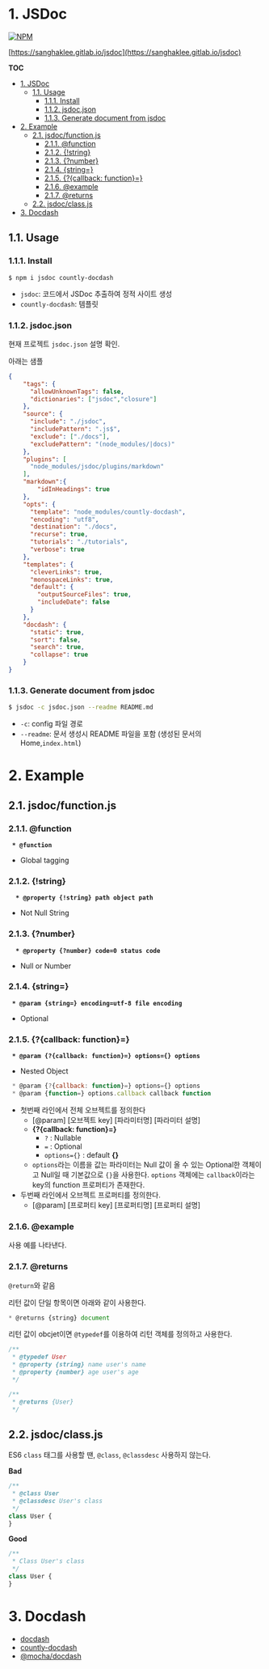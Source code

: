 # 1. JSDoc

[![NPM](https://nodei.co/npm/jsdoc-guide.png)](https://nodei.co/npm/jsdoc-guide/)

[https://sanghaklee.gitlab.io/jsdoc](https://sanghaklee.gitlab.io/jsdoc)

**TOC**
<!-- TOC -->

- [1. JSDoc](#1-jsdoc)
    - [1.1. Usage](#11-usage)
        - [1.1.1. Install](#111-install)
        - [1.1.2. jsdoc.json](#112-jsdocjson)
        - [1.1.3. Generate document from jsdoc](#113-generate-document-from-jsdoc)
- [2. Example](#2-example)
    - [2.1. jsdoc/function.js](#21-jsdocfunctionjs)
        - [2.1.1. @function](#211-function)
        - [2.1.2. {!string}](#212-string)
        - [2.1.3. {?number}](#213-number)
        - [2.1.4. {string=}](#214-string)
        - [2.1.5. {?{callback: function}=}](#215-callback-function)
        - [2.1.6. @example](#216-example)
        - [2.1.7. @returns](#217-returns)
    - [2.2. jsdoc/class.js](#22-jsdocclassjs)
- [3. Docdash](#3-docdash)

<!-- /TOC -->

## 1.1. Usage
### 1.1.1. Install
```
$ npm i jsdoc countly-docdash
```
- `jsdoc`: 코드에서 JSDoc 추출하여 정적 사이트 생성
- `countly-docdash`: 템플릿

### 1.1.2. jsdoc.json
현재 프로젝트 `jsdoc.json` 설명 확인.

아래는 샘플
```json
{
    "tags": {
      "allowUnknownTags": false,
      "dictionaries": ["jsdoc","closure"] 
    },
    "source": {
      "include": "./jsdoc", 
      "includePattern": ".js$", 
      "exclude": ["./docs"], 
      "excludePattern": "(node_modules/|docs)"
    },
    "plugins": [
      "node_modules/jsdoc/plugins/markdown"
    ],
    "markdown":{
        "idInHeadings": true
    },
    "opts": {
      "template": "node_modules/countly-docdash", 
      "encoding": "utf8", 
      "destination": "./docs", 
      "recurse": true, 
      "tutorials": "./tutorials",
      "verbose": true
    },
    "templates": {
      "cleverLinks": true,
      "monospaceLinks": true, 
      "default": {
        "outputSourceFiles": true, 
        "includeDate": false 
      }
    },
    "docdash": { 
      "static": true,
      "sort": false,
      "search": true,
      "collapse": true
    }
}
```

### 1.1.3. Generate document from jsdoc
```bash
$ jsdoc -c jsdoc.json --readme README.md
```
- `-c`: config 파일 경로
- `--readme`: 문서 생성시 README 파일을 포함 (생성된 문서의 Home,`index.html`)

# 2. Example
## 2.1. jsdoc/function.js
### 2.1.1. @function
**` * @function`**
- Global tagging

### 2.1.2. {!string}
**`  * @property {!string} path object path`**
- Not Null String

### 2.1.3. {?number}
**`  * @property {?number} code=0 status code`**
- Null or Number

### 2.1.4. {string=}
**` * @param {string=} encoding=utf-8 file encoding`**
- Optional

### 2.1.5. {?{callback: function}=}
**` * @param {?{callback: function}=} options={} options`**
- Nested Object

```javascript
 * @param {?{callback: function}=} options={} options
 * @param {function=} options.callback callback function
```
- 첫번째 라인에서 전체 오브젝트를 정의한다
    - [@param] [오브젝트 key] [파라미터명] [파라미터 설명]
    - **{?{callback: function}=}**
        - `?` : Nullable
        - `=` : Optional
        - `options={}` : default **{}**
    - `options`라는 이름을 값는 파라미터는 Null 값이 올 수 있는 Optional한 객체이고 Null일 때 기본값으로 `{}`을 사용한다.
    `options` 객체에는 `callback`이라는 key의 function 프로퍼티가 존재한다.
- 두번째 라인에서 오브젝트 프로퍼티를 정의한다.
    - [@param] [프로퍼티 key] [프로퍼티명] [프로퍼티 설명]

### 2.1.6. @example
사용 예를 나타낸다.

### 2.1.7. @returns
`@return`와 같음

리턴 값이 단일 항목이면 아래와 같이 사용한다.
```javascript
* @returns {string} document
```

리턴 값이 obcjet이면 `@typedef`를 이용하여 리턴 객체를 정의하고 사용한다.
```javascript
/**
 * @typedef User
 * @property {string} name user's name
 * @property {number} age user's age
 */

/**
 * @returns {User}
 */
```

## 2.2. jsdoc/class.js
ES6 `class` 태그를 사용할 땐, `@class`, `@classdesc` 사용하지 않는다.

**Bad**
```javascript
/**
 * @class User
 * @classdesc User's class
 */
class User {
}
```

**Good**
```javascript
/**
 * Class User's class
 */
class User {
}
```

# 3. Docdash
- [docdash](https://github.com/clenemt/docdash)
- [countly-docdash](https://github.com/Countly/countly-docdash)
- [@mocha/docdash](https://github.com/mochajs/mocha-docdash)